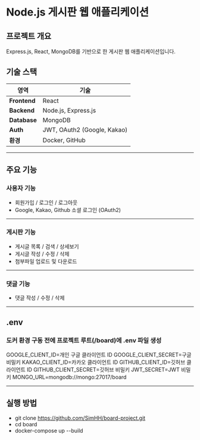 # Node.js 게시판 웹 애플리케이션

## 프로젝트 개요

Express.js, React, MongoDB를 기반으로 한 게시판 웹 애플리케이션입니다.

## 기술 스택
| 영역        | 기술 |
|-------------|------|
| **Frontend** | React |
| **Backend**  | Node.js, Express.js |
| **Database** | MongoDB |
| **Auth**     | JWT, OAuth2 (Google, Kakao) |
| **환경**     | Docker, GitHub |

---

## 주요 기능

### 사용자 기능
- 회원가입 / 로그인 / 로그아웃
- Google, Kakao, Github 소셜 로그인 (OAuth2)

---

### 게시판 기능
- 게시글 목록 / 검색 / 상세보기
- 게시글 작성 / 수정 / 삭제
- 첨부파일 업로드 및 다운로드

---

### 댓글 기능
- 댓글 작성 / 수정 / 삭제

---

## .env 
### 도커 환경 구동 전에 프로젝트 루트(/board)에 .env 파일 생성
GOOGLE_CLIENT_ID=개인 구글 클라이언트 ID
GOOGLE_CLIENT_SECRET=구글 비밀키
KAKAO_CLIENT_ID=카카오 클라이언트 ID
GITHUB_CLIENT_ID=깃허브 클라이언트 ID
GITHUB_CLIENT_SECRET=깃허브 비밀키
JWT_SECRET=JWT 비밀키
MONGO_URL=mongodb://mongo:27017/board

---

## 실행 방법
- git clone https://github.com/SimHH/board-project.git
- cd board
- docker-compose up --build

